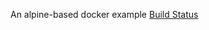 
An alpine-based docker example
[Build Status](http://192.168.1.51:8080/buildStatus/icon?job=deploiement "http://192.168.1.51:8080/job/deploiement/")


